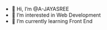 - 👋 Hi, I’m @A-JAYASREE
- 👀 I’m interested in Web Development
- 🌱 I’m currently learning Front End
  


<!---
A-JAYASREE/A-JAYASREE is a ✨ special ✨ repository because its `README.md` (this file) appears on your GitHub profile.
You can click the Preview link to take a look at your changes.
--->
